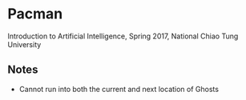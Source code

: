 # Pacman
Introduction to Artificial Intelligence, Spring 2017, National Chiao Tung University


## Notes

- Cannot run into both the current and next location of Ghosts
